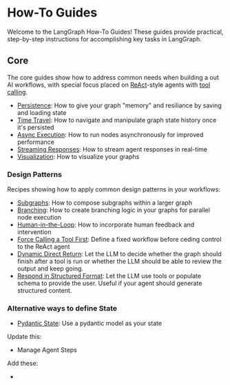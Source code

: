 # How-To Guides

Welcome to the LangGraph How-To Guides! These guides provide practical, step-by-step instructions for accomplishing key tasks in LangGraph. 

## Core

The core guides show how to address common needs when building a out AI workflows, with special focus placed on [ReAct](https://arxiv.org/abs/2210.03629)-style agents with [tool calling](https://python.langchain.com/docs/modules/model_io/chat/function_calling/).

- [Persistence](persistence.ipynb): How to give your graph "memory" and resiliance by saving and loading state
- [Time Travel](time-travel.ipynb): How to navigate and manipulate graph state history once it's persisted
- [Async Execution](async.ipynb): How to run nodes asynchronously for improved performance
- [Streaming Responses](streaming-tokens.ipynb): How to stream agent responses in real-time
- [Visualization](visualization.ipynb): How to visualize your graphs

### Design Patterns

Recipes showing how to apply common design patterns in your workflows:

- [Subgraphs](subgraph.ipynb): How to compose subgraphs within a larger graph
- [Branching](branching.ipynb): How to create branching logic in your graphs for parallel node execution
- [Human-in-the-Loop](human-in-the-loop.ipynb): How to incorporate human feedback and intervention
- [Force Calling a Tool First](force-calling-a-tool-first.ipynb): Define a fixed workflow before ceding control to the ReAct agent
- [Dynamic Direct Return](dynamic-returning-directly.ipynb): Let the LLM to decide whether the graph should finish after a tool is run or whether the LLM should be able to review the output and keep going.
- [Respond in Structured Format](respond-in-format.ipynb): Let the LLM use tools or populate schema to provide the user. Useful if your agent should generate structured content.

### Alternative ways to define State

- [Pydantic State](state-model.ipynb): Use a pydantic model as your state

Update this:
- Manage Agent Steps

Add these:

-
